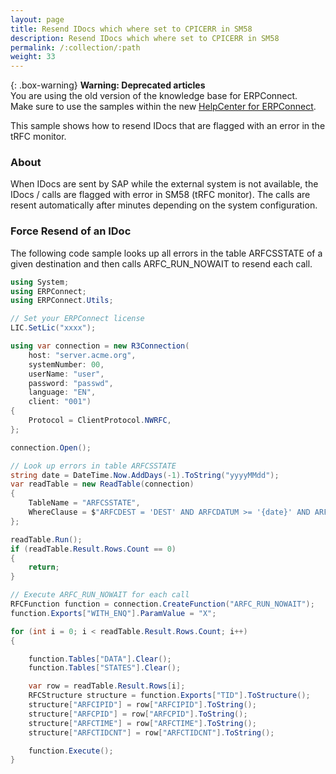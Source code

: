 ```yaml
---
layout: page
title: Resend IDocs which where set to CPICERR in SM58
description: Resend IDocs which where set to CPICERR in SM58
permalink: /:collection/:path
weight: 33
---
```


{: .box-warning}
**Warning: Deprecated articles** <br>
You are using the old version of the knowledge base for ERPConnect.<br>
Make sure to use the samples within the new [HelpCenter for ERPConnect](https://helpcenter.theobald-software.com/erpconnect/samples).

This sample shows how to resend IDocs that are flagged with an error in the tRFC monitor.

### About

When IDocs are sent by SAP while the external system is not available, the IDocs / calls are flagged with error in SM58 (tRFC monitor). 
The calls are resent automatically after minutes depending on the system configuration.

### Force Resend of an IDoc

The following code sample looks up all errors in the table ARFCSSTATE of a given destination and then calls ARFC_RUN_NOWAIT to resend each call.

```csharp
using System;
using ERPConnect;
using ERPConnect.Utils;

// Set your ERPConnect license
LIC.SetLic("xxxx");

using var connection = new R3Connection(
    host: "server.acme.org",
    systemNumber: 00,
    userName: "user",
    password: "passwd",
    language: "EN",
    client: "001")
{
    Protocol = ClientProtocol.NWRFC,
};

connection.Open();

// Look up errors in table ARFCSSTATE
string date = DateTime.Now.AddDays(-1).ToString("yyyyMMdd");
var readTable = new ReadTable(connection)
{
    TableName = "ARFCSSTATE",
    WhereClause = $"ARFCDEST = 'DEST' AND ARFCDATUM >= '{date}' AND ARFCSTATE = 'CPICERR'"
};

readTable.Run();
if (readTable.Result.Rows.Count == 0)
{
    return;
}

// Execute ARFC_RUN_NOWAIT for each call
RFCFunction function = connection.CreateFunction("ARFC_RUN_NOWAIT");
function.Exports["WITH_ENQ"].ParamValue = "X";

for (int i = 0; i < readTable.Result.Rows.Count; i++)
{

    function.Tables["DATA"].Clear();
    function.Tables["STATES"].Clear();

    var row = readTable.Result.Rows[i];
    RFCStructure structure = function.Exports["TID"].ToStructure();
    structure["ARFCIPID"] = row["ARFCIPID"].ToString();
    structure["ARFCPID"] = row["ARFCPID"].ToString();
    structure["ARFCTIME"] = row["ARFCTIME"].ToString();
    structure["ARFCTIDCNT"] = row["ARFCTIDCNT"].ToString();

    function.Execute();
}
```